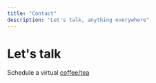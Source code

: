 ```yaml
---
title: "Contact"
description: "Let's talk, anything everywhere"
---
```


# Let's talk

Schedule a virtual [coffee/tea](https://calendly.com/evanbirt)
